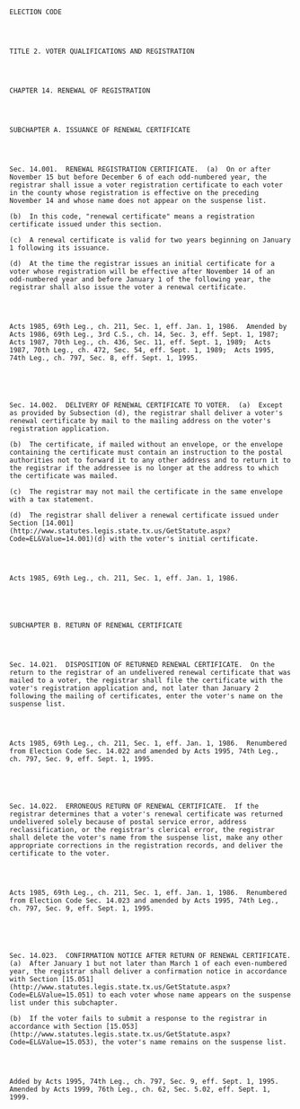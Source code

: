 ﻿
    
    
    	
    					
    
    
    ELECTION CODE
    
      
    
    
    TITLE 2. VOTER QUALIFICATIONS AND REGISTRATION
    
      
    
    
    CHAPTER 14. RENEWAL OF REGISTRATION
    
      
    
    
    SUBCHAPTER A. ISSUANCE OF RENEWAL CERTIFICATE
    
      
    
    
    Sec. 14.001.  RENEWAL REGISTRATION CERTIFICATE.  (a)  On or after November 15 but before December 6 of each odd-numbered year, the registrar shall issue a voter registration certificate to each voter in the county whose registration is effective on the preceding November 14 and whose name does not appear on the suspense list.
    
    (b)  In this code, "renewal certificate" means a registration certificate issued under this section.
    
    (c)  A renewal certificate is valid for two years beginning on January 1 following its issuance.
    
    (d)  At the time the registrar issues an initial certificate for a voter whose registration will be effective after November 14 of an odd-numbered year and before January 1 of the following year, the registrar shall also issue the voter a renewal certificate.
    
    
    
    
    Acts 1985, 69th Leg., ch. 211, Sec. 1, eff. Jan. 1, 1986.  Amended by Acts 1986, 69th Leg., 3rd C.S., ch. 14, Sec. 3, eff. Sept. 1, 1987;  Acts 1987, 70th Leg., ch. 436, Sec. 11, eff. Sept. 1, 1989;  Acts 1987, 70th Leg., ch. 472, Sec. 54, eff. Sept. 1, 1989;  Acts 1995, 74th Leg., ch. 797, Sec. 8, eff. Sept. 1, 1995.
    
    
    
    
    
    Sec. 14.002.  DELIVERY OF RENEWAL CERTIFICATE TO VOTER.  (a)  Except as provided by Subsection (d), the registrar shall deliver a voter's renewal certificate by mail to the mailing address on the voter's registration application.
    
    (b)  The certificate, if mailed without an envelope, or the envelope containing the certificate must contain an instruction to the postal authorities not to forward it to any other address and to return it to the registrar if the addressee is no longer at the address to which the certificate was mailed.
    
    (c)  The registrar may not mail the certificate in the same envelope with a tax statement.
    
    (d)  The registrar shall deliver a renewal certificate issued under Section [14.001](http://www.statutes.legis.state.tx.us/GetStatute.aspx?Code=EL&Value=14.001)(d) with the voter's initial certificate.
    
    
    
    
    Acts 1985, 69th Leg., ch. 211, Sec. 1, eff. Jan. 1, 1986.
    
    
    
    
    
    SUBCHAPTER B. RETURN OF RENEWAL CERTIFICATE
    
      
    
    
    Sec. 14.021.  DISPOSITION OF RETURNED RENEWAL CERTIFICATE.  On the return to the registrar of an undelivered renewal certificate that was mailed to a voter, the registrar shall file the certificate with the voter's registration application and, not later than January 2 following the mailing of certificates, enter the voter's name on the suspense list.
    
    
    
    
    Acts 1985, 69th Leg., ch. 211, Sec. 1, eff. Jan. 1, 1986.  Renumbered from Election Code Sec. 14.022 and amended by Acts 1995, 74th Leg., ch. 797, Sec. 9, eff. Sept. 1, 1995.
    
    
    
    
    
    Sec. 14.022.  ERRONEOUS RETURN OF RENEWAL CERTIFICATE.  If the registrar determines that a voter's renewal certificate was returned undelivered solely because of postal service error, address reclassification, or the registrar's clerical error, the registrar shall delete the voter's name from the suspense list, make any other appropriate corrections in the registration records, and deliver the certificate to the voter.
    
    
    
    
    Acts 1985, 69th Leg., ch. 211, Sec. 1, eff. Jan. 1, 1986.  Renumbered from Election Code Sec. 14.023 and amended by Acts 1995, 74th Leg., ch. 797, Sec. 9, eff. Sept. 1, 1995.
    
    
    
    
    
    Sec. 14.023.  CONFIRMATION NOTICE AFTER RETURN OF RENEWAL CERTIFICATE.  (a)  After January 1 but not later than March 1 of each even-numbered year, the registrar shall deliver a confirmation notice in accordance with Section [15.051](http://www.statutes.legis.state.tx.us/GetStatute.aspx?Code=EL&Value=15.051) to each voter whose name appears on the suspense list under this subchapter.
    
    (b)  If the voter fails to submit a response to the registrar in accordance with Section [15.053](http://www.statutes.legis.state.tx.us/GetStatute.aspx?Code=EL&Value=15.053), the voter's name remains on the suspense list.
    
    
    
    
    Added by Acts 1995, 74th Leg., ch. 797, Sec. 9, eff. Sept. 1, 1995.  Amended by Acts 1999, 76th Leg., ch. 62, Sec. 5.02, eff. Sept. 1, 1999.
    
    
    
    
    				
